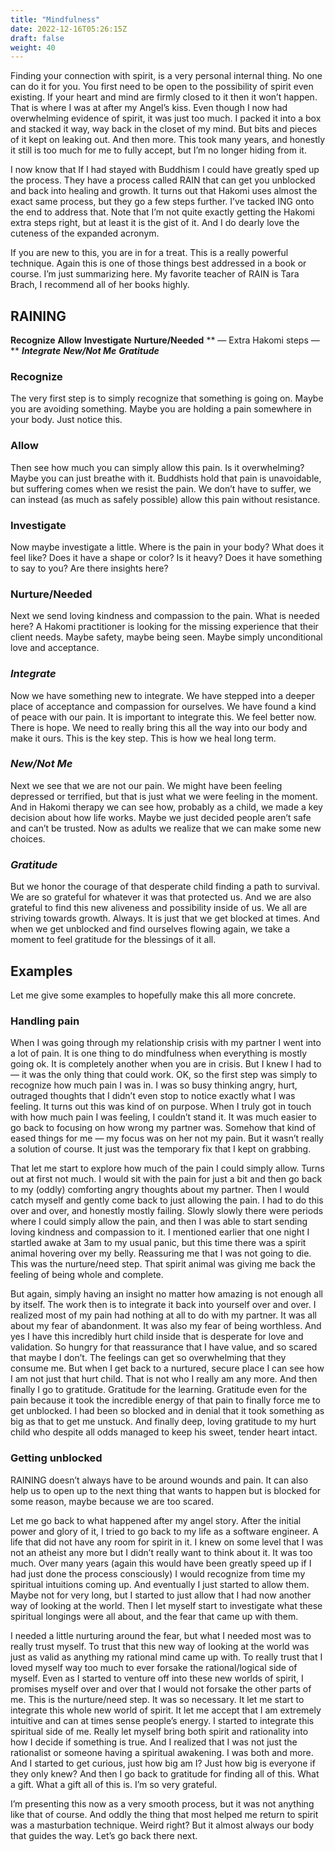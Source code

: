 ```yaml
---
title: "Mindfulness"
date: 2022-12-16T05:26:15Z
draft: false
weight: 40
---
```

Finding your connection with spirit, is a very personal internal thing. No one can do it for you. You first need to be open to the possibility of spirit even existing. If your heart and mind are firmly closed to it then it won’t happen. That is where I was at after my Angel’s kiss. Even though I now had overwhelming evidence of spirit, it was just too much. I packed it into a box and stacked it way, way back in the closet of my mind. But bits and pieces of it kept on leaking out. And then more. This took many years, and honestly it still is too much for me to fully accept, but I’m no longer hiding from it. 

I now know that If I had stayed with Buddhism I could have greatly sped up the process. They have a process called RAIN that can get you unblocked and back into healing and growth. It turns out that Hakomi uses almost the exact same process, but they go a few steps further.  I’ve tacked ING onto the end to address that. Note that I’m not quite exactly getting the Hakomi extra steps right, but at least it is the gist of it. And I do dearly love the cuteness of the expanded acronym.

If you are new to this, you are in for a treat. This is a really powerful technique. Again this is one of those things best addressed in a book or course. I’m just summarizing here. My favorite teacher of RAIN is Tara Brach, I recommend all of her books highly.

## RAINING

**Recognize**
**Allow**
**Investigate**
**Nurture/Needed**
** — Extra Hakomi steps —**
**_Integrate_**
**_New/Not Me_**
**_Gratitude_**

### Recognize
The very first step is to simply recognize that something is going on. Maybe you are avoiding something. Maybe you are holding a pain somewhere in your body. Just notice this. 

### Allow
Then see how much you can simply allow this pain. Is it overwhelming? Maybe you can just breathe with it. Buddhists hold that pain is unavoidable, but suffering comes when we resist the pain. We don’t have to suffer, we can instead (as much as safely possible) allow this pain without resistance.

### Investigate
Now maybe investigate a little. Where is the pain in your body? What does it feel like? Does it have a shape or color? Is it heavy? Does it have something to say to you? Are there insights here?

### Nurture/Needed
Next we send loving kindness and compassion to the pain. What is needed here? A Hakomi practitioner is looking for the missing experience that their client needs. Maybe safety, maybe being seen. Maybe simply unconditional love and acceptance. 

### _Integrate_
Now we have something new to integrate. We have stepped into a deeper place of acceptance and compassion for ourselves. We have found a kind of peace with our pain. It is important to integrate this. We feel better now. There is hope. We need to really bring this all the way into our body and make it ours. This is the key step. This is how we heal long term.

### _New/Not Me_
Next we see that we are not our pain. We might have been feeling depressed or terrified, but that is just what we were feeling in the moment. And in Hakomi therapy we can see how, probably as a child, we made a key decision about how life works. Maybe we just decided people aren’t safe and can’t be trusted. Now as adults we realize that we can make some new choices.

### _Gratitude_
But we honor the courage of that desperate child finding a path to survival. We are so grateful for whatever it was that protected us. And we are also grateful to find this new aliveness and possibility  inside of us. We all are striving towards growth. Always. It is just that we get blocked at times. And when we get unblocked and find ourselves flowing again, we take a moment to feel gratitude for the blessings of it all.

## Examples

Let me give some examples to hopefully make this all more concrete. 

### Handling pain

When I was going through my relationship crisis with my partner I went into a lot of pain. It is one thing to do mindfulness when everything is mostly going ok. It is completely another when you are in crisis. But I knew I had to — it was the only thing that could work. OK, so the first step was simply to recognize how much pain I was in. I was so busy thinking angry, hurt, outraged thoughts that I didn’t even stop to notice exactly what I was feeling. It turns out this was kind of on purpose. When I truly got in touch with how much pain I was feeling, I couldn’t stand it. It was much easier to go back to focusing on how wrong my partner was. Somehow that kind of eased things for me — my focus was on her not my pain. But it wasn’t really a solution of course. It just was the temporary fix that I kept on grabbing. 

That let me start to explore how much of the pain I could simply allow. Turns out at first not much. I would sit with the pain for just a bit and then go back to my (oddly) comforting angry thoughts about my partner. Then I would catch myself and gently come back to just allowing the pain. I had to do this over and over, and honestly mostly failing. Slowly slowly there were periods where I could simply allow the pain, and then I was able to start sending loving kindness and compassion to it. I mentioned earlier that one night I startled awake at 3am to my usual panic, but this time there was a spirit animal hovering over my belly. Reassuring me that I was not going to die. This was the nurture/need step. That spirit animal was giving me back the feeling of being whole and complete. 

But again, simply having an insight no matter how amazing is not enough all by itself. The work then is to integrate it back into yourself over and over. I realized most of my pain had nothing at all to do with my partner. It was all about my fear of abandonment. It was also my fear of being worthless. And yes I have this incredibly hurt child inside that is desperate for love and validation. So hungry for that reassurance that I have value, and so scared that maybe I don’t. The feelings can get so overwhelming that they consume me. But when I get back to a nurtured, secure place I can see how I am not just that hurt child. That is not who I really am any more. And then finally I go to gratitude. Gratitude for the learning. Gratitude even for the pain because it took the incredible energy of that pain to finally force me to get unblocked. I had been so blocked and in denial that it took something as big as that to get me unstuck. And finally deep, loving gratitude to my hurt child who despite all odds managed to keep his sweet, tender heart intact.

### Getting unblocked

RAINING doesn’t always have to be around wounds and pain. It can also help us to open up to the next thing that wants to happen but is blocked for some reason, maybe because we are too scared. 

Let me go back to what happened after my angel story. After the initial power and glory of it, I tried to go back to my life as a software engineer. A life that did not have any room for spirit in it. I knew on some level that I was not an atheist any more but I didn’t really want to think about it. It was too much. Over many years (again this would have been greatly speed up if I had just done the process consciously) I would recognize from time my spiritual intuitions coming up. And eventually I just started to allow them. Maybe not for very long, but I started to just allow that I had now another way of looking at the world. Then I let myself start to investigate what these spiritual longings were all about, and the fear that came up with them.

I needed a little nurturing around the fear, but what I needed most was to really trust myself. To trust that this new way of looking at the world was just as valid as anything my rational mind came up with. To really trust that I loved myself way too much to ever forsake the rational/logical side of myself. Even as I started to venture off into these new worlds of spirit, I promises myself over and over that I would not forsake the other parts of me. This is the nurture/need step. It was so necessary.  It let me start to integrate this whole new world of spirit. It let me accept that I am extremely intuitive and can at times sense people’s energy. I started to integrate this spiritual side of me. Really let myself bring both spirit and rationality into how I decide if something is true. And I realized that I was not just the rationalist or someone having a spiritual awakening. I was both and more. And I started to get curious, just how big am I? Just how big is everyone if they only knew? And then I go back to gratitude for finding all of this. What a gift. What a gift all of this is. I’m so very grateful.

I’m presenting this now as a very smooth process, but it was not anything like that of course. And oddly the thing that most helped me return to spirit was a masturbation technique. Weird right? But it almost always our body that guides the way. Let’s go back there next.